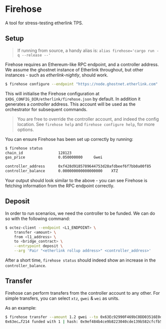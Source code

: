 <!--
SPDX-FileCopyrightText: 2024 Trilitech <contact@trili.tech>

SPDX-License-Identifier: MIT
-->

# Firehose

A tool for stress-testing etherlink TPS.

## Setup

> If running from source, a handy alias is: `alias firehose='cargo run -q --release --'`

Firehose requires an Ethereum-like RPC endpoint, and a controller address. We assume the ghostnet instance of
Etherlink throughout, but other instances - such as _etherlink-nightly_, should work.

```sh
$ firehose configure --endpoint "https://node.ghostnet.etherlink.com"
```

This will initialise the Firehose configuration at `$XDG_CONFIG_DIR/etherlink/firehose.json` by default. In addition it generates a _controller_ address. This account will be used as the orchestrator for subsequent commands.

> You are free to override the controller account, and indeed the config location. See `firehose help` and `firehose configure help`, for more options.

You can ensure Firehose has been set up correctly by running:

```sh
$ firehose status
chain_id                128123
gas_price               0.050000000     Gwei

controller_address      0xf428d9185789644753d28afdbeef6f7bb0a00f85
controller_balance      0.000000000000000000    XTZ
```

Your output should look similar to the above - you can see Firehose is fetching information from the RPC endpoint correctly.

## Deposit

In order to run scenarios, we need the controller to be funded. We can do so with the following command:

```sh
$ octez-client --endpoint <L1_ENDPOINT> \
    transfer <amount> \
    from <l1_address> \
    to <bridge_contract> \
    --entrypoint deposit \
    --arg 'Pair "<etherlink rollup address>" <controller_address>'
```

After a short time, `firehose status` should indeed show an increase in the `controller_balance`.

## Transfer

Firehose can perform transfers from the controller account to any other.
For simple transfers, you can select `xtz`, `gwei` & `wei` as units.

As an example:

```sh
$ firehose transfer --amount 1.2 gwei --to 0x63Ec92990F469bC0DD03516E0d32Ee9A4D8Ff214
0x63ec…f214 funded with 1 | hash: 0x9ef484b4ce9b8223040cde139b582cfcfb55f29cce89fb8f4017c30ef2fbed90
```
